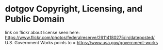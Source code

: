 # dotgov Copyright, Licensing, and Public Domain  

link on flickr about license
seen here: https://www.flickr.com/photos/federalreserve/26114180275/in/dateposted/
U.S. Government Works
points to = https://www.usa.gov/government-works

